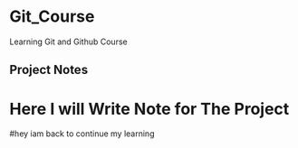 # Git_Course
Learning Git and Github Course

## Project Notes

# Here I will Write Note for The Project
#hey iam back to continue my learning 
